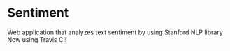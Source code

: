 # Sentiment
Web application that analyzes text sentiment by using Stanford NLP library
Now using Travis CI!
